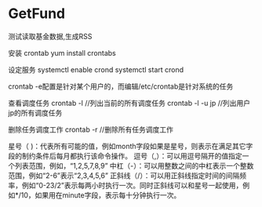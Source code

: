 # GetFund
测试读取基金数据,生成RSS

安装 crontab
yum install crontabs

设定服务
systemctl enable crond
systemctl start crond

crontab -e配置是针对某个用户的，而编辑/etc/crontab是针对系统的任务 

查看调度任务 
crontab -l //列出当前的所有调度任务 
crontab -l -u jp //列出用户jp的所有调度任务 

删除任务调度工作 
crontab -r //删除所有任务调度工作 

星号（ )：代表所有可能的值，例如month字段如果是星号，则表示在满足其它字段的制约条件后每月都执行该命令操作。 
逗号（,）：可以用逗号隔开的值指定一个列表范围，例如，“1,2,5,7,8,9” 
中杠（-）：可以用整数之间的中杠表示一个整数范围，例如“2-6”表示“2,3,4,5,6” 
正斜线（/）：可以用正斜线指定时间的间隔频率，例如“0-23/2”表示每两小时执行一次。同时正斜线可以和星号一起使用，例如*/10，如果用在minute字段，表示每十分钟执行一次。
